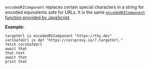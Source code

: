 `encodeURIComponent` replaces certain special characters in a string
for encoded equivalents safe for URLs.
It is the same [`encodeURIComponent` function provided by JavaScript](https://developer.mozilla.org/en-US/docs/Web/JavaScript/Reference/Global_Objects/encodeURIComponent).

**Example:**

```thy
targetUrl is encodeURIComponent "https://thy.dev"
corsSafeUrl is def "https://corsproxy.io/?.targetUrl."
fetch corsSafeUrl
await that
that.text
await that
print that
```
